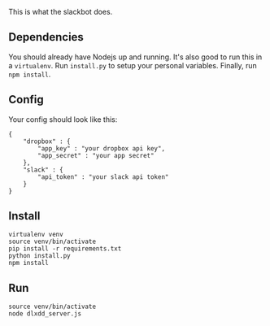 This is what the slackbot does.

## Dependencies

You should already have Nodejs up and running.  It's also good to run this in a `virtualenv`.  Run `install.py` to setup your personal variables.  Finally, run `npm install`.

## Config

Your config should look like this:

```
{
	"dropbox" : {
		"app_key" : "your dropbox api key",
		"app_secret" : "your app secret"
	},
	"slack" : {
		"api_token" : "your slack api token"
	}
}
```

## Install

```
virtualenv venv
source venv/bin/activate
pip install -r requirements.txt
python install.py
npm install
```

## Run

```
source venv/bin/activate
node dlxdd_server.js
```